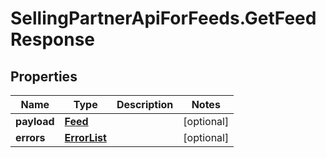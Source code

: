 # SellingPartnerApiForFeeds.GetFeedResponse

## Properties
Name | Type | Description | Notes
------------ | ------------- | ------------- | -------------
**payload** | [**Feed**](Feed.md) |  | [optional] 
**errors** | [**ErrorList**](ErrorList.md) |  | [optional] 


